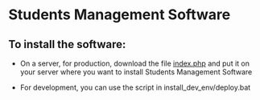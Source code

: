 Students Management Software
============================

To install the software:
------------------------
 * On a server, for production, download the file [index.php](https://raw.githubusercontent.com/passerellesnumeriques/Students-Database/master/install/index.php) and put it on your server where you want to install Students Management Software

 * For development, you can use the script in install_dev_env/deploy.bat
